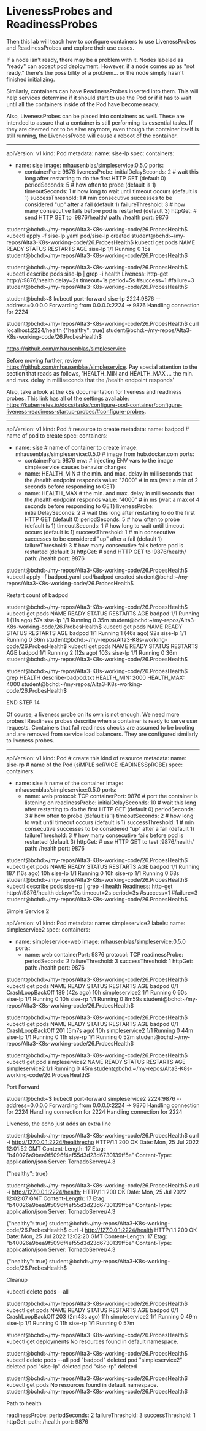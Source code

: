 # LivenessProbes and ReadinessProbes

Then this lab will teach how to configure containers to use LivenessProbes and ReadinessProbes and explore their use cases.

If a node isn't ready, there may be a problem with it. Nodes labeled as "ready" can accept pod deployment. However, if a node comes up as "not ready," there's the possibility of a problem... or the node simply hasn't finished initializing.

Similarly, containers can have ReadinessProbes inserted into them. This will help services determine if it should start to use the Pod or if it has to wait until all the containers inside of the Pod have become ready.

Also, LivenessProbes can be placed into containers as well. These are intended to assure that a container is still performing its essential tasks. If they are deemed not to be alive anymore, even though the container itself is still running, the LivenessProbe will cause a reboot of the container.


---
apiVersion: v1
kind: Pod
metadata:
  name: sise-lp
spec:
  containers:
  - name: sise
    image: mhausenblas/simpleservice:0.5.0
    ports:
    - containerPort: 9876
    livenessProbe:
      initialDelaySeconds: 2   # wait this long after restarting to do the first HTTP GET (default 0)
      periodSeconds: 5         # how often to probe (default is 1)
      timeoutSeconds: 1        # how long to wait until timeout occurs (default is 1)
      successThreshold: 1      # min consecutive successes to be considered "up" after a fail (default 1)
      failureThreshold: 3      # how many consecutive fails before pod is restarted (default 3)
      httpGet:                 # send HTTP GET to :9876/health/
        path: /health
        port: 9876

student@bchd:~/my-repos/Alta3-K8s-working-code/26.ProbesHealth$ kubectl apply -f sise-lp.yaml 
pod/sise-lp created
student@bchd:~/my-repos/Alta3-K8s-working-code/26.ProbesHealth$ kubectl get pods
NAME      READY   STATUS    RESTARTS   AGE
sise-lp   1/1     Running   0          15s
student@bchd:~/my-repos/Alta3-K8s-working-code/26.ProbesHealth$ 

student@bchd:~/my-repos/Alta3-K8s-working-code/26.ProbesHealth$ kubectl describe pods sise-lp | grep -i health
    Liveness:       http-get http://:9876/health delay=2s timeout=1s period=5s #success=1 #failure=3
student@bchd:~/my-repos/Alta3-K8s-working-code/26.ProbesHealth$ 

student@bchd:~$ kubectl port-forward sise-lp 2224:9876 --address=0.0.0.0
Forwarding from 0.0.0.0:2224 -> 9876
Handling connection for 2224

student@bchd:~/my-repos/Alta3-K8s-working-code/26.ProbesHealth$ curl localhost:2224/health
{"healthy": true}
student@bchd:~/my-repos/Alta3-K8s-working-code/26.ProbesHealth$ 

https://github.com/mhausenblas/simpleservice

Before moving further, review https://github.com/mhausenblas/simpleservice. Pay special attention to the section that reads as follows, 'HEALTH_MIN and HEALTH_MAX ... the min. and max. delay in milliseconds that the /health endpoint responds'


Also, take a look at the k8s documentation for liveness and readiness probes. This link has all of the settings available: https://kubernetes.io/docs/tasks/configure-pod-container/configure-liveness-readiness-startup-probes/#configure-probes.


---
apiVersion: v1
kind: Pod       # resource to create
metadata:
  name: badpod  # name of pod to create
spec:
  containers:
  - name: sise  # name of container to create
    image: mhausenblas/simpleservice:0.5.0   # image from hub.docker.com
    ports:
    - containerPort: 9876
    env:                # injecting ENV vars to the image simpleservice causes behavior changes
    - name: HEALTH_MIN  #  the min. and max. delay in milliseconds that the /health endpoint responds
      value: "2000"     # in ms (wait a min of 2 seconds before responding to GET)
    - name: HEALTH_MAX  #  the min. and max. delay in milliseconds that the /health endpoint responds
      value: "4000"     # in ms (wait a max of 4 seconds before responding to GET)
    livenessProbe:
      initialDelaySeconds: 2   # wait this long after restarting to do the first HTTP GET (default 0)
      periodSeconds: 5         # how often to probe (default is 1)
      timeoutSeconds: 1        # how long to wait until timeout occurs (default is 1)
      successThreshold: 1      # min consecutive successes to be considered "up" after a fail (default 1)
      failureThreshold: 3      # how many consecutive fails before pod is restarted (default 3)
      httpGet:                 # send HTTP GET to :9876/health/
        path: /health
        port: 9876

student@bchd:~/my-repos/Alta3-K8s-working-code/26.ProbesHealth$ kubectl apply -f badpod.yaml
pod/badpod created
student@bchd:~/my-repos/Alta3-K8s-working-code/26.ProbesHealth$ 

Restart count of badpod


student@bchd:~/my-repos/Alta3-K8s-working-code/26.ProbesHealth$ kubectl get pods
NAME      READY   STATUS    RESTARTS      AGE
badpod    1/1     Running   1 (11s ago)   57s
sise-lp   1/1     Running   0             35m
student@bchd:~/my-repos/Alta3-K8s-working-code/26.ProbesHealth$ kubectl get pods
NAME      READY   STATUS    RESTARTS      AGE
badpod    1/1     Running   1 (46s ago)   92s
sise-lp   1/1     Running   0             36m
student@bchd:~/my-repos/Alta3-K8s-working-code/26.ProbesHealth$ kubectl get pods
NAME      READY   STATUS    RESTARTS      AGE
badpod    1/1     Running   2 (12s ago)   103s
sise-lp   1/1     Running   0             36m
student@bchd:~/my-repos/Alta3-K8s-working-code/26.ProbesHealth$ 

student@bchd:~/my-repos/Alta3-K8s-working-code/26.ProbesHealth$ grep HEALTH describe-badpod.txt 
      HEALTH_MIN:  2000
      HEALTH_MAX:  4000
student@bchd:~/my-repos/Alta3-K8s-working-code/26.ProbesHealth$ 


END STEP 14

Of course, a liveness probe on its own is not enough. We need more probes! Readiness probes describe when a container is ready to serve user requests. Containers that fail readiness checks are assumed to be booting and are removed from service load balancers. They are configured similarly to liveness probes.


---
apiVersion: v1
kind: Pod             # create this kind of resource
metadata:
  name: sise-rp         # name of the Pod (siMPLE seRVICE rEADINESSpROBE)
spec:
  containers:
  - name: sise   # name of the container
    image: mhausenblas/simpleservice:0.5.0
    ports:
    - name: web
      protocol: TCP
      containerPort: 9876     # port the container is listening on
    readinessProbe:
      initialDelaySeconds: 10   # wait this long after restarting to do the first HTTP GET (default 0)
      periodSeconds: 3          # how often to probe (default is 1)
      timeoutSeconds: 2         # how long to wait until timeout occurs (default is 1)
      successThreshold: 1       # min consecutive successes to be considered "up" after a fail (default 1)
      failureThreshold: 3       # how many consecutive fails before pod is restarted (default 3)
      httpGet:                  # use HTTP GET to test :9876/health/
        path: /health
        port: 9876


student@bchd:~/my-repos/Alta3-K8s-working-code/26.ProbesHealth$ kubectl get pods
NAME      READY   STATUS    RESTARTS        AGE
badpod    1/1     Running   187 (16s ago)   10h
sise-lp   1/1     Running   0               10h
sise-rp   1/1     Running   0               68s
student@bchd:~/my-repos/Alta3-K8s-working-code/26.ProbesHealth$ kubectl describe pods sise-rp | grep -i health
    Readiness:      http-get http://:9876/health delay=10s timeout=2s period=3s #success=1 #failure=3
student@bchd:~/my-repos/Alta3-K8s-working-code/26.ProbesHealth$ 


Simple Service 2

apiVersion: v1
kind: Pod
metadata:
  name: simpleservice2
  labels:
    name: simpleservice2
spec:
  containers:
  - name: simpleservice-web
    image: mhausenblas/simpleservice:0.5.0
    ports:
    - name: web
      containerPort: 9876
      protocol: TCP
    readinessProbe:
      periodSeconds: 2
      failureThreshold: 3
      successThreshold: 1
      httpGet:
        path: /health
        port: 9876

student@bchd:~/my-repos/Alta3-K8s-working-code/26.ProbesHealth$ kubectl get pods
NAME             READY   STATUS             RESTARTS        AGE
badpod           0/1     CrashLoopBackOff   189 (42s ago)   10h
simpleservice2   1/1     Running            0               60s
sise-lp          1/1     Running            0               10h
sise-rp          1/1     Running            0               8m59s
student@bchd:~/my-repos/Alta3-K8s-working-code/26.ProbesHealth$ 

student@bchd:~/my-repos/Alta3-K8s-working-code/26.ProbesHealth$ kubectl get pods
NAME             READY   STATUS             RESTARTS         AGE
badpod           0/1     CrashLoopBackOff   201 (5m7s ago)   10h
simpleservice2   1/1     Running            0                44m
sise-lp          1/1     Running            0                11h
sise-rp          1/1     Running            0                52m
student@bchd:~/my-repos/Alta3-K8s-working-code/26.ProbesHealth$ 

student@bchd:~/my-repos/Alta3-K8s-working-code/26.ProbesHealth$ kubectl get pod simpleservice2
NAME             READY   STATUS    RESTARTS   AGE
simpleservice2   1/1     Running   0          45m
student@bchd:~/my-repos/Alta3-K8s-working-code/26.ProbesHealth$ 

Port Forward

student@bchd:~$ kubectl port-forward simpleservice2 2224:9876 --address=0.0.0.0
Forwarding from 0.0.0.0:2224 -> 9876
Handling connection for 2224
Handling connection for 2224
Handling connection for 2224

Liveness, the echo just adds an extra line


student@bchd:~/my-repos/Alta3-K8s-working-code/26.ProbesHealth$ curl -i http://127.0.0.1:2224/health;echo
HTTP/1.1 200 OK
Date: Mon, 25 Jul 2022 12:01:52 GMT
Content-Length: 17
Etag: "b40026a9bea9f5096f4ef55d3d23d6730139ff5e"
Content-Type: application/json
Server: TornadoServer/4.3

{"healthy": true}

student@bchd:~/my-repos/Alta3-K8s-working-code/26.ProbesHealth$ curl -i http://127.0.0.1:2224/health;
HTTP/1.1 200 OK
Date: Mon, 25 Jul 2022 12:02:07 GMT
Content-Length: 17
Etag: "b40026a9bea9f5096f4ef55d3d23d6730139ff5e"
Content-Type: application/json
Server: TornadoServer/4.3

{"healthy": true}
student@bchd:~/my-repos/Alta3-K8s-working-code/26.ProbesHealth$ curl -i http://127.0.0.1:2224/health
HTTP/1.1 200 OK
Date: Mon, 25 Jul 2022 12:02:20 GMT
Content-Length: 17
Etag: "b40026a9bea9f5096f4ef55d3d23d6730139ff5e"
Content-Type: application/json
Server: TornadoServer/4.3

{"healthy": true}
student@bchd:~/my-repos/Alta3-K8s-working-code/26.ProbesHealth$ 


Cleanup

kubectl delete pods --all

student@bchd:~/my-repos/Alta3-K8s-working-code/26.ProbesHealth$ kubectl get pods
NAME             READY   STATUS             RESTARTS          AGE
badpod           0/1     CrashLoopBackOff   203 (2m43s ago)   11h
simpleservice2   1/1     Running            0                 49m
sise-lp          1/1     Running            0                 11h
sise-rp          1/1     Running            0                 57m

student@bchd:~/my-repos/Alta3-K8s-working-code/26.ProbesHealth$ kubectl get deployments
No resources found in default namespace.

student@bchd:~/my-repos/Alta3-K8s-working-code/26.ProbesHealth$ kubectl delete pods --all
pod "badpod" deleted
pod "simpleservice2" deleted
pod "sise-lp" deleted
pod "sise-rp" deleted

student@bchd:~/my-repos/Alta3-K8s-working-code/26.ProbesHealth$ kubectl get pods
No resources found in default namespace.
student@bchd:~/my-repos/Alta3-K8s-working-code/26.ProbesHealth$ 


Path to health

 readinessProbe:
      periodSeconds: 2
      failureThreshold: 3
      successThreshold: 1
      httpGet:
        path: /health
        port: 9876






